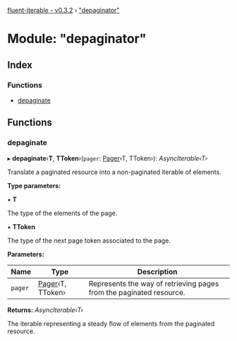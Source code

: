 [fluent-iterable - v0.3.2](../README.md) › ["depaginator"](_depaginator_.md)

# Module: "depaginator"

## Index

### Functions

* [depaginate](_depaginator_.md#depaginate)

## Functions

###  depaginate

▸ **depaginate**‹**T**, **TToken**›(`pager`: [Pager](../interfaces/_types_.pager.md)‹T, TToken›): *AsyncIterable‹T›*

Translate a paginated resource into a non-paginated iterable of elements.

**Type parameters:**

▪ **T**

The type of the elements of the page.

▪ **TToken**

The type of the next page token associated to the page.

**Parameters:**

Name | Type | Description |
------ | ------ | ------ |
`pager` | [Pager](../interfaces/_types_.pager.md)‹T, TToken› | Represents the way of retrieving pages from the paginated resource. |

**Returns:** *AsyncIterable‹T›*

The iterable representing a steady flow of elements from the paginated resource.
